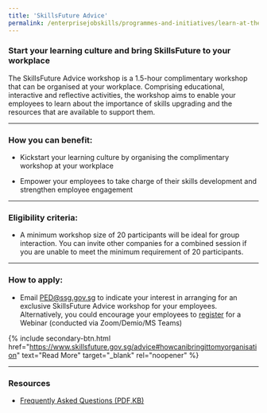 ```yaml
---
title: 'SkillsFuture Advice'
permalink: /enterprisejobskills/programmes-and-initiatives/learn-at-the-workplace/skillsfuture-advice/
---
```


### Start your learning culture and bring SkillsFuture to your workplace

The SkillsFuture Advice workshop is a 1.5-hour complimentary workshop that can be organised at your workplace. Comprising educational, interactive and reflective activities, the workshop aims to enable your employees to learn about the importance of skills upgrading and the resources that are available to support them.

---

### How you can benefit:

- Kickstart your learning culture by organising the complimentary workshop at your workplace

- Empower your employees to take charge of their skills development and strengthen employee engagement

---

### Eligibility criteria:

- A minimum workshop size of 20 participants will be ideal for group interaction. You can invite other companies for a combined session if you are unable to meet the minimum requirement of 20 participants.

---

### How to apply:

- Email [PED@ssg.gov.sg](mailto:PED@ssg.gov.sg) to indicate your interest in arranging for an exclusive SkillsFuture Advice workshop for your employees. Alternatively, you could encourage your employees to <a href="https://go.gov.sg/im-keen" target="_blank" rel="noopener">register</a> for a Webinar (conducted via Zoom/Demio/MS Teams)

{% include secondary-btn.html href="https://www.skillsfuture.gov.sg/advice#howcanibringittomyorganisation" text="Read More" target="_blank" rel="noopener" %}

---

### Resources

- <a href="/images/epjs/programmes-and-initiatives/learn-at-the-workplace/FAQs-SkillsFuture-Advice.pdf" target="_blank" rel="noopener">Frequently Asked Questions (PDF,KB)</a>

<script src="/jquery/resize-tables.js"></script>
